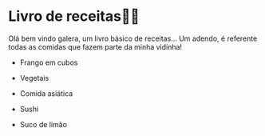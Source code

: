 # Livro de receitas:cake::sushi: 

Olá bem vindo galera, um livro básico de receitas... Um adendo, é referente todas as comidas que fazem parte da minha vidinha!

* Frango em cubos

* Vegetais

* Comida asiática

* Sushi

* Suco de limão

  

